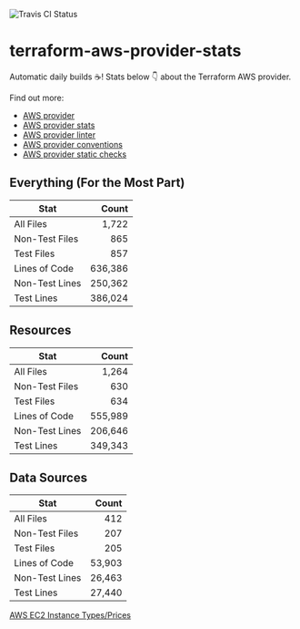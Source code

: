 ![Travis CI Status](https://travis-ci.org/YakDriver/terraform-aws-provider-stats.svg?branch=main)
# terraform-aws-provider-stats

Automatic daily builds :coffee:! Stats below :point_down: about the Terraform AWS provider.

Find out more:
* [AWS provider](https://github.com/terraform-providers/terraform-provider-aws)
* [AWS provider stats](https://github.com/YakDriver/terraform-aws-provider-stats)
* [AWS provider linter](https://github.com/terraform-providers/terraform-provider-aws/tree/master/awsproviderlint)
* [AWS provider conventions](https://github.com/YakDriver/terraform-aws-conventions)
* [AWS provider static checks](https://github.com/YakDriver/terraform-aws-provider-static-checks)



## Everything (For the Most Part)

|  Stat  |  Count  |
| ------------- | -------------: |
|  All Files  |  1,722  |
|  Non-Test Files  |  865  |
|  Test Files  |  857  |
|  Lines of Code  |  636,386  |
|  Non-Test Lines  |  250,362  |
|  Test Lines  |  386,024  |



## Resources

|  Stat  |  Count  |
| ------------- | -------------: |
|  All Files  |  1,264  |
|  Non-Test Files  |  630  |
|  Test Files  |  634  |
|  Lines of Code  |  555,989  |
|  Non-Test Lines  |  206,646  |
|  Test Lines  |  349,343  |



## Data Sources

|  Stat  |  Count  |
| ------------- | -------------: |
|  All Files  |  412  |
|  Non-Test Files  |  207  |
|  Test Files  |  205  |
|  Lines of Code  |  53,903  |
|  Non-Test Lines  |  26,463  |
|  Test Lines  |  27,440  |




[AWS EC2 Instance Types/Prices](https://github.com/YakDriver/aws-ec2-instance-types)
